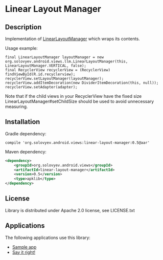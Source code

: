 # Linear Layout Manager

## Description
Implementation of [LinearLayoutManager](https://developer.android.com/reference/android/support/v7/widget/LinearLayoutManager.html) which wraps its contents.

Usage example:
<pre><code>final LinearLayoutManager layoutManager = new org.solovyev.android.views.llm.LinearLayoutManager(this, LinearLayoutManager.VERTICAL, false);
final RecyclerView recyclerView = (RecyclerView) findViewById(R.id.recyclerview);
recyclerView.setLayoutManager(layoutManager);
recyclerView.addItemDecoration(new DividerItemDecoration(this, null));
recyclerView.setAdapter(adapter);</code></pre>

Note that if the child views in your RecyclerView have the fixed size LinearLayoutManager#setChildSize should be used
to avoid unnecessary measuring.

## Installation
Gradle dependency:
<pre><code>compile 'org.solovyev.android.views:linear-layout-manager:0.5@aar'</code></pre>
Maven dependency:
```xml
<dependency>
    <groupId>org.solovyev.android.views</groupId>
    <artifactId>linear-layout-manager</artifactId>
    <version>0.5</version>
    <type>apklib</type>
</dependency>
```

## License
Library is distributed under Apache 2.0 license, see LICENSE.txt

## Applications

The following applications use this library:
* [Sample app](https://oss.sonatype.org/content/repositories/releases/org/solovyev/android/views/linear-layout-manager-app/)
* [Say it right!](https://play.google.com/store/apps/details?id=org.solovyev.android.dictionary.forvo)
